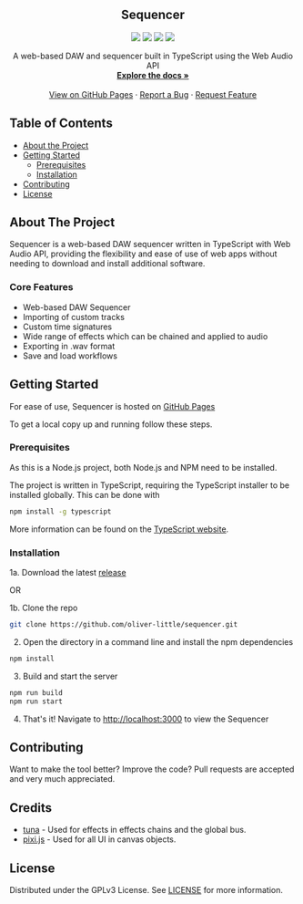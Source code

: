 <p align="center">
  <h2 align="center">Sequencer</h3>
	
  <p align="center">
    <a href="LICENSE" alt="Licence">
		<img src="https://img.shields.io/github/license/oliver-little/sequencer?style=flat-square" /></a>
	<a alt="Releases">
		<img src="https://img.shields.io/github/v/release/oliver-little/sequencer?include_prereleases&style=flat-square&color=blue" /></a>
	<a href="https://github.com/oliver-little/sequencer/issues" alt="Issues">
		<img src="https://img.shields.io/github/issues/oliver-little/sequencer?style=flat-square" /></a>
	<a href="https://github.com/oliver-little/sequencer/pulse" alt="Maintenance">
		<img src="https://img.shields.io/maintenance/yes/2022?style=flat-square" /></a>
  </p>
  <p align="center">
    A web-based DAW and sequencer built in TypeScript using the Web Audio API
    <br />
    <a href="https://github.com/oliver-little/sequencer/wiki"><strong>Explore the docs »</strong></a>
    <br />
    <br />
    <a href="https://oliver-little.github.io/sequencer/">View on GitHub Pages</a>
    ·
    <a href="https://github.com/oliver-little/sequencer/issues/new?labels=bug">Report a Bug</a>
    ·
    <a href="https://github.com/oliver-little/sequencer/issues/new?labels=enhancement">Request Feature</a>
  </p>
</p>

## Table of Contents

* [About the Project](#about-the-project)
* [Getting Started](#getting-started)
  * [Prerequisites](#prerequisites)
  * [Installation](#installation)
* [Contributing](#contributing)
* [License](#license)

## About The Project

Sequencer is a web-based DAW sequencer written in TypeScript with Web Audio API, providing the flexibility and ease of use of web apps without needing to download and install additional software. 

### Core Features
* Web-based DAW Sequencer
* Importing of custom tracks
* Custom time signatures
* Wide range of effects which can be chained and applied to audio
* Exporting in .wav format
* Save and load workflows

## Getting Started

For ease of use, Sequencer is hosted on [GitHub Pages](https://oliver-little.github.io/sequencer)

To get a local copy up and running follow these steps.

### Prerequisites

As this is a Node.js project, both Node.js and NPM need to be installed. 

The project is written in TypeScript, requiring the TypeScript installer to be installed globally. This can be done with 
```sh
npm install -g typescript
```

More information can be found on the [TypeScript website](https://www.typescriptlang.org/download).

### Installation

1a. Download the latest [release](https://github.com/oliver-little/releases)

   OR
                
1b. Clone the repo
```sh
git clone https://github.com/oliver-little/sequencer.git
```

2. Open the directory in a command line and install the npm dependencies
```sh
npm install
```

3. Build and start the server
```sh
npm run build
npm run start
```

4. That's it! Navigate to [http://localhost:3000](http://localhost:3000) to view the Sequencer

## Contributing

Want to make the tool better? Improve the code? Pull requests are accepted and very much appreciated.

## Credits
- [tuna](https://github.com/Theodeus/tuna) - Used for effects in effects chains and the global bus.
- [pixi.js](https://www.pixijs.com/) - Used for all UI in canvas objects.

## License

Distributed under the GPLv3 License. See [LICENSE](LICENSE) for more information.
